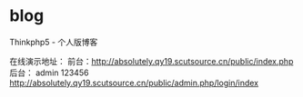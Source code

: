 # blog
Thinkphp5 - 个人版博客

在线演示地址：
前台：http://absolutely.qy19.scutsource.cn/public/index.php
后台： admin 123456
http://absolutely.qy19.scutsource.cn/public/admin.php/login/index  
